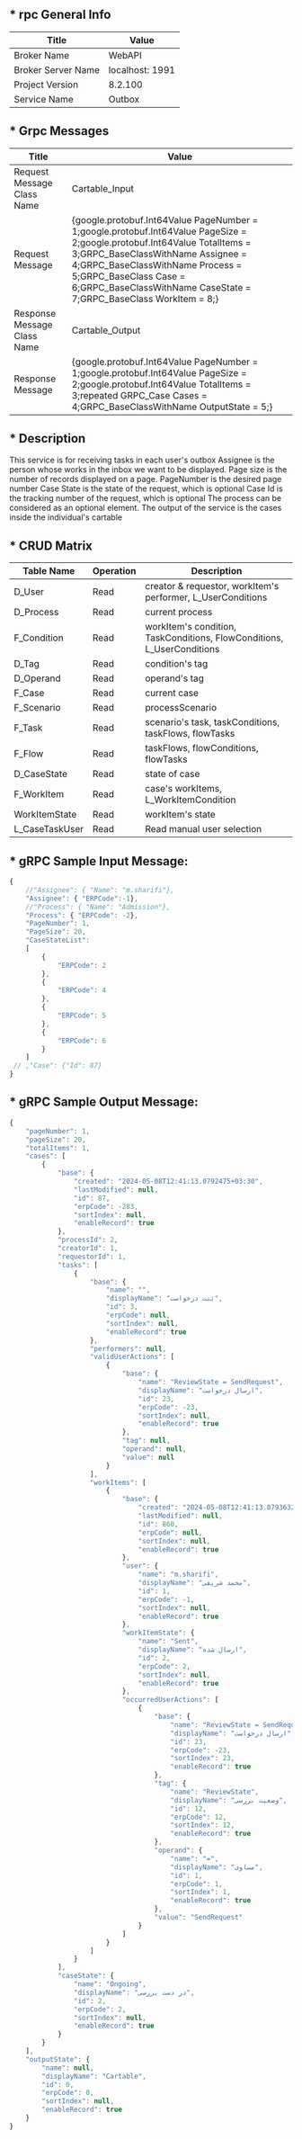 ## * rpc General Info

| Title               | Value           |
| ---                 | ---             |
| Broker Name         | WebAPI		    |
| Broker Server Name  | localhost: 1991 |
| Project Version     | 8.2.100         |
| Service Name        | Outbox          |

## * Grpc Messages

| Title | Value |
| ---   | ---   |
| Request Message Class Name  | Cartable_Input |                                                                                                                                                                                                                                                                                                                                                                                                                                                                                                                                                                                                                                                                                                                                                                                                                                                 
| Request Message             | {google.protobuf.Int64Value PageNumber = 1;google.protobuf.Int64Value PageSize  = 2;google.protobuf.Int64Value TotalItems  = 3;GRPC_BaseClassWithName Assignee = 4;GRPC_BaseClassWithName Process = 5;GRPC_BaseClass Case  = 6;GRPC_BaseClassWithName CaseState = 7;GRPC_BaseClass WorkItem  = 8;} |
| Response Message Class Name | Cartable_Output |                                                                                                                                                                                                                                                                                                                                                                                                                                                                                                                                                                                                                                                                                                                                                                                                                                                 
| Response Message            | {google.protobuf.Int64Value PageNumber = 1;google.protobuf.Int64Value PageSize  = 2;google.protobuf.Int64Value TotalItems  = 3;repeated GRPC_Case Cases = 4;GRPC_BaseClassWithName OutputState = 5;} |

## * Description

This service is for receiving tasks in each user's outbox
Assignee is the person whose works in the inbox we want to be displayed.
Page size is the number of records displayed on a page.
PageNumber is the desired page number
Case State is the state of the request, which is optional
Case Id is the tracking number of the request, which is optional
The process can be considered as an optional element.
The output of the service is the cases inside the individual's cartable

## * CRUD Matrix
     
| Table Name     | Operation | Description                                                            |
| ---            | ---       | ---                                                                    |
| D_User         | Read      | creator & requestor, workItem's performer, L_UserConditions            |
| D_Process      | Read      | current process                                                        |
| F_Condition    | Read      | workItem's condition, TaskConditions, FlowConditions, L_UserConditions |
| D_Tag          | Read      | condition's tag                                                        |
| D_Operand      | Read      | operand's tag                                                          |
| F_Case         | Read      | current case                                                           |
| F_Scenario     | Read      | processScenario                                                        |
| F_Task         | Read      | scenario's task, taskConditions, taskFlows, flowTasks                  |
| F_Flow         | Read      | taskFlows, flowConditions, flowTasks                                   |
| D_CaseState    | Read      | state of case                                                          |
| F_WorkItem     | Read      | case's workItems, L_WorkItemCondition                                  |
| WorkItemState  | Read      | workItem's state                                                       |
| L_CaseTaskUser | Read      | Read manual user selection                                             |

## * gRPC Sample Input Message:

```javascript
{
    //"Assignee": { "Name": "m.sharifi"},
    "Assignee": { "ERPCode":-1},
    //"Process": { "Name": "Admission"},
    "Process": { "ERPCode": -2},
    "PageNumber": 1,
    "PageSize": 20,
    "CaseStateList":
    [
        {
            "ERPCode": 2
        },
        {
            "ERPCode": 4
        },
        {
            "ERPCode": 5
        },
        {
            "ERPCode": 6
        }
    ]
 // ,"Case": {"Id": 87}
}
```

## * gRPC Sample Output Message:

```javascript
{
    "pageNumber": 1,
    "pageSize": 20,
    "totalItems": 1,
    "cases": [
        {
            "base": {
                "created": "2024-05-08T12:41:13.0792475+03:30",
                "lastModified": null,
                "id": 87,
                "erpCode": -283,
                "sortIndex": null,
                "enableRecord": true
            },
            "processId": 2,
            "creatorId": 1,
            "requestorId": 1,
            "tasks": [
                {
                    "base": {
                        "name": "",
                        "displayName": "ثبت درخواست",
                        "id": 3,
                        "erpCode": null,
                        "sortIndex": null,
                        "enableRecord": true
                    },
                    "performers": null,
                    "validUserActions": [
                        {
                            "base": {
                                "name": "ReviewState = SendRequest",
                                "displayName": "ارسال درخواست",
                                "id": 23,
                                "erpCode": -23,
                                "sortIndex": null,
                                "enableRecord": true
                            },
                            "tag": null,
                            "operand": null,
                            "value": null
                        }
                    ],
                    "workItems": [
                        {
                            "base": {
                                "created": "2024-05-08T12:41:13.0793632+03:30",
                                "lastModified": null,
                                "id": 860,
                                "erpCode": null,
                                "sortIndex": null,
                                "enableRecord": true
                            },
                            "user": {
                                "name": "m.sharifi",
                                "displayName": "محمد شریفی",
                                "id": 1,
                                "erpCode": -1,
                                "sortIndex": null,
                                "enableRecord": true
                            },
                            "workItemState": {
                                "name": "Sent",
                                "displayName": "ارسال شده",
                                "id": 2,
                                "erpCode": 2,
                                "sortIndex": null,
                                "enableRecord": true
                            },
                            "occurredUserActions": [
                                {
                                    "base": {
                                        "name": "ReviewState = SendRequest",
                                        "displayName": "ارسال درخواست",
                                        "id": 23,
                                        "erpCode": -23,
                                        "sortIndex": 23,
                                        "enableRecord": true
                                    },
                                    "tag": {
                                        "name": "ReviewState",
                                        "displayName": "وضعیت بررسی",
                                        "id": 12,
                                        "erpCode": 12,
                                        "sortIndex": 12,
                                        "enableRecord": true
                                    },
                                    "operand": {
                                        "name": "=",
                                        "displayName": "مساوی",
                                        "id": 1,
                                        "erpCode": 1,
                                        "sortIndex": 1,
                                        "enableRecord": true
                                    },
                                    "value": "SendRequest"
                                }
                            ]
                        }
                    ]
                }
            ],
            "caseState": {
                "name": "Ongoing",
                "displayName": "در دست بررسی",
                "id": 2,
                "erpCode": 2,
                "sortIndex": null,
                "enableRecord": true
            }
        }
    ],
    "outputState": {
        "name": null,
        "displayName": "Cartable",
        "id": 0,
        "erpCode": 0,
        "sortIndex": null,
        "enableRecord": true
    }
}
```